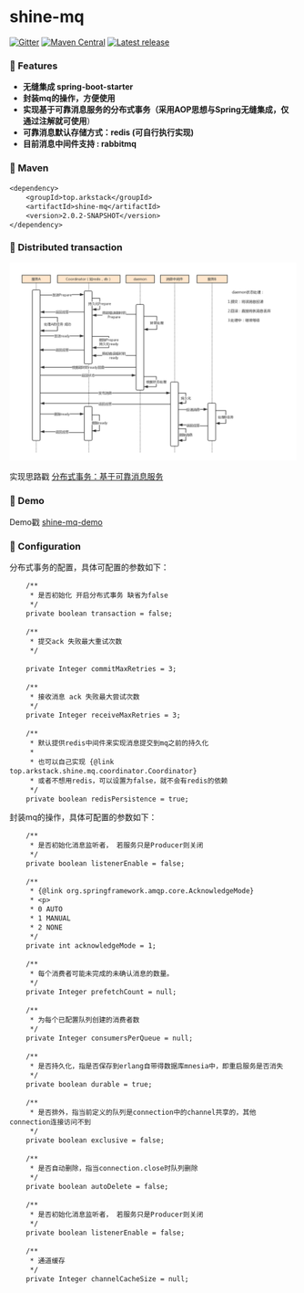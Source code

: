 # shine-mq

[![Gitter](https://badges.gitter.im/7le/shine-mq.svg)](https://gitter.im/7le/shine-mq)
[![Maven Central](https://maven-badges.herokuapp.com/maven-central/top.arkstack/shine-mq/badge.svg)](https://search.maven.org/artifact/top.arkstack/shine-mq/)
[![Latest release](https://img.shields.io/github/release/7le/shine-mq.svg)](https://github.com/7le/shine-mq/releases/latest)

### 🐣 Features

* **无缝集成 spring-boot-starter**
* **封装mq的操作，方便使用**
* **实现基于可靠消息服务的分布式事务（采用AOP思想与Spring无缝集成，仅通过注解就可使用**）
* **可靠消息默认存储方式：redis (可自行执行实现)**
* **目前消息中间件支持 : rabbitmq**

### 🐳 Maven

```
<dependency>
    <groupId>top.arkstack</groupId>
    <artifactId>shine-mq</artifactId>
    <version>2.0.2-SNAPSHOT</version>
</dependency>
```
 
### 🎀 Distributed transaction

![shine-mq](https://github.com/7le/7le.github.io/raw/master/image/dis/shine-mq.jpg)

实现思路戳 [分布式事务：基于可靠消息服务](https://7le.top/2018/12/04/%E5%88%86%E5%B8%83%E5%BC%8F%E4%BA%8B%E5%8A%A1%EF%BC%9A%E5%9F%BA%E4%BA%8E%E5%8F%AF%E9%9D%A0%E6%B6%88%E6%81%AF%E6%9C%8D%E5%8A%A1/#more)

### 🐹 Demo

Demo戳 [shine-mq-demo](https://github.com/7le/shine-mq-demo)

### 🌈 Configuration

分布式事务的配置，具体可配置的参数如下：

```
    /**
     * 是否初始化 开启分布式事务 缺省为false
     */
    private boolean transaction = false;

    /**
     * 提交ack 失败最大重试次数
     */
     
    private Integer commitMaxRetries = 3;

    /**
     * 接收消息 ack 失败最大尝试次数
     */
    private Integer receiveMaxRetries = 3;

    /**
     * 默认提供redis中间件来实现消息提交到mq之前的持久化
     *
     * 也可以自己实现 {@link top.arkstack.shine.mq.coordinator.Coordinator}
     * 或者不想用redis，可以设置为false，就不会有redis的依赖
     */
    private boolean redisPersistence = true;

```

封装mq的操作，具体可配置的参数如下：

```
    /**
     * 是否初始化消息监听者， 若服务只是Producer则关闭
     */
    private boolean listenerEnable = false;
    
    /**
     * {@link org.springframework.amqp.core.AcknowledgeMode}
     * <p>
     * 0 AUTO
     * 1 MANUAL
     * 2 NONE
     */
    private int acknowledgeMode = 1;

    /**
     * 每个消费者可能未完成的未确认消息的数量。
     */
    private Integer prefetchCount = null;

    /**
     * 为每个已配置队列创建的消费者数
     */
    private Integer consumersPerQueue = null;

    /**
     * 是否持久化，指是否保存到erlang自带得数据库mnesia中，即重启服务是否消失
     */
    private boolean durable = true;

    /**
     * 是否排外，指当前定义的队列是connection中的channel共享的，其他connection连接访问不到
     */
    private boolean exclusive = false;

    /**
     * 是否自动删除，指当connection.close时队列删除
     */
    private boolean autoDelete = false;

    /**
     * 是否初始化消息监听者， 若服务只是Producer则关闭
     */
    private boolean listenerEnable = false;

    /**
     * 通道缓存
     */
    private Integer channelCacheSize = null;
```
